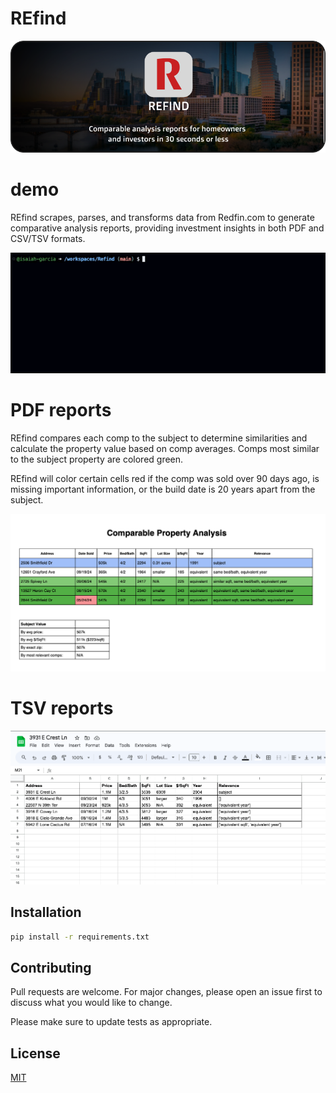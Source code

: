 # REfind
![REfind Logo](https://github.com/isaiah-garcia/REfind/blob/main/refind-logo.png)

# demo
REfind scrapes, parses, and transforms data from Redfin.com to generate comparative analysis reports, providing investment insights in both PDF and CSV/TSV formats.

![REfind Demo](https://github.com/isaiah-garcia/REfind/blob/main/refind-demo.gif)

# PDF reports 
REfind compares each comp to the subject to determine similarities and calculate the property value based on comp averages. Comps most similar to the subject property are colored green. 

REfind will color certain cells red if the comp was sold over 90 days ago, is missing important information, or the build date is 20 years apart from the subject.

![REfind PDF example](https://github.com/isaiah-garcia/REfind/blob/main/REfind%20PDF%20sample.png)

# TSV reports
![REfind TSV example](https://github.com/isaiah-garcia/REfind/blob/main/REfind%20tsv%20spreadsheet.png)

## Installation

```bash
pip install -r requirements.txt
```

## Contributing

Pull requests are welcome. For major changes, please open an issue first
to discuss what you would like to change.

Please make sure to update tests as appropriate.

## License

[MIT](https://choosealicense.com/licenses/mit/)
